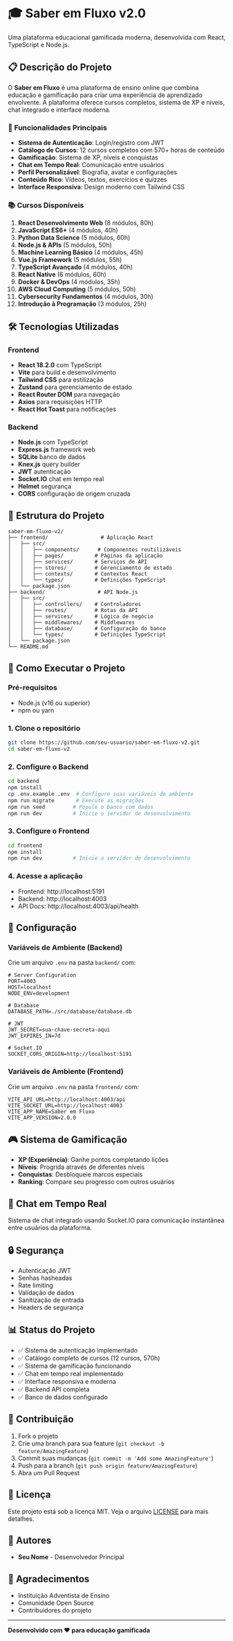 # 🎓 Saber em Fluxo v2.0

Uma plataforma educacional gamificada moderna, desenvolvida com React, TypeScript e Node.js.

## 📋 Descrição do Projeto

O **Saber em Fluxo** é uma plataforma de ensino online que combina educação e gamificação para criar uma experiência de aprendizado envolvente. A plataforma oferece cursos completos, sistema de XP e níveis, chat integrado e interface moderna.

### 🚀 Funcionalidades Principais

- **Sistema de Autenticação**: Login/registro com JWT
- **Catálogo de Cursos**: 12 cursos completos com 570+ horas de conteúdo
- **Gamificação**: Sistema de XP, níveis e conquistas
- **Chat em Tempo Real**: Comunicação entre usuários
- **Perfil Personalizável**: Biografia, avatar e configurações
- **Conteúdo Rico**: Vídeos, textos, exercícios e quizzes
- **Interface Responsiva**: Design moderno com Tailwind CSS

### 📚 Cursos Disponíveis

1. **React Desenvolvimento Web** (8 módulos, 80h)
2. **JavaScript ES6+** (4 módulos, 40h) 
3. **Python Data Science** (5 módulos, 60h)
4. **Node.js & APIs** (5 módulos, 50h)
5. **Machine Learning Básico** (4 módulos, 45h)
6. **Vue.js Framework** (5 módulos, 55h)
7. **TypeScript Avançado** (4 módulos, 40h)
8. **React Native** (6 módulos, 60h)
9. **Docker & DevOps** (4 módulos, 35h)
10. **AWS Cloud Computing** (5 módulos, 50h)
11. **Cybersecurity Fundamentos** (4 módulos, 30h)
12. **Introdução à Programação** (3 módulos, 25h)

## 🛠️ Tecnologias Utilizadas

### Frontend
- **React 18.2.0** com TypeScript
- **Vite** para build e desenvolvimento
- **Tailwind CSS** para estilização
- **Zustand** para gerenciamento de estado
- **React Router DOM** para navegação
- **Axios** para requisições HTTP
- **React Hot Toast** para notificações

### Backend
- **Node.js** com TypeScript
- **Express.js** framework web
- **SQLite** banco de dados
- **Knex.js** query builder
- **JWT** autenticação
- **Socket.IO** chat em tempo real
- **Helmet** segurança
- **CORS** configuração de origem cruzada

## 📁 Estrutura do Projeto

```
saber-em-fluxo-v2/
├── frontend/                 # Aplicação React
│   ├── src/
│   │   ├── components/      # Componentes reutilizáveis
│   │   ├── pages/          # Páginas da aplicação
│   │   ├── services/       # Serviços de API
│   │   ├── stores/         # Gerenciamento de estado
│   │   ├── contexts/       # Contextos React
│   │   └── types/          # Definições TypeScript
│   └── package.json
├── backend/                 # API Node.js
│   ├── src/
│   │   ├── controllers/    # Controladores
│   │   ├── routes/         # Rotas da API
│   │   ├── services/       # Lógica de negócio
│   │   ├── middlewares/    # Middlewares
│   │   ├── database/       # Configuração do banco
│   │   └── types/          # Definições TypeScript
│   └── package.json
└── README.md
```

## 🚀 Como Executar o Projeto

### Pré-requisitos
- Node.js (v16 ou superior)
- npm ou yarn

### 1. Clone o repositório
```bash
git clone https://github.com/seu-usuario/saber-em-fluxo-v2.git
cd saber-em-fluxo-v2
```

### 2. Configure o Backend
```bash
cd backend
npm install
cp .env.example .env  # Configure suas variáveis de ambiente
npm run migrate       # Execute as migrações
npm run seed         # Popule o banco com dados
npm run dev          # Inicie o servidor de desenvolvimento
```

### 3. Configure o Frontend  
```bash
cd frontend
npm install
npm run dev          # Inicie o servidor de desenvolvimento
```

### 4. Acesse a aplicação
- Frontend: http://localhost:5191
- Backend: http://localhost:4003
- API Docs: http://localhost:4003/api/health

## 🔧 Configuração

### Variáveis de Ambiente (Backend)

Crie um arquivo `.env` na pasta `backend/` com:

```env
# Server Configuration
PORT=4003
HOST=localhost
NODE_ENV=development

# Database
DATABASE_PATH=./src/database/database.db

# JWT
JWT_SECRET=sua-chave-secreta-aqui
JWT_EXPIRES_IN=7d

# Socket.IO
SOCKET_CORS_ORIGIN=http://localhost:5191
```

### Variáveis de Ambiente (Frontend)

Crie um arquivo `.env` na pasta `frontend/` com:

```env
VITE_API_URL=http://localhost:4003/api
VITE_SOCKET_URL=http://localhost:4003
VITE_APP_NAME=Saber em Fluxo
VITE_APP_VERSION=2.0.0
```

## 🎮 Sistema de Gamificação

- **XP (Experiência)**: Ganhe pontos completando lições
- **Níveis**: Progrida através de diferentes níveis
- **Conquistas**: Desbloqueie marcos especiais
- **Ranking**: Compare seu progresso com outros usuários

## 💬 Chat em Tempo Real

Sistema de chat integrado usando Socket.IO para comunicação instantânea entre usuários da plataforma.

## 🔒 Segurança

- Autenticação JWT
- Senhas hasheadas
- Rate limiting
- Validação de dados
- Sanitização de entrada
- Headers de segurança

## 📊 Status do Projeto

- ✅ Sistema de autenticação implementado
- ✅ Catálogo completo de cursos (12 cursos, 570h)
- ✅ Sistema de gamificação funcionando
- ✅ Chat em tempo real implementado
- ✅ Interface responsiva e moderna
- ✅ Backend API completa
- ✅ Banco de dados configurado

## 🤝 Contribuição

1. Fork o projeto
2. Crie uma branch para sua feature (`git checkout -b feature/AmazingFeature`)
3. Commit suas mudanças (`git commit -m 'Add some AmazingFeature'`)
4. Push para a branch (`git push origin feature/AmazingFeature`)
5. Abra um Pull Request

## 📝 Licença

Este projeto está sob a licença MIT. Veja o arquivo [LICENSE](LICENSE) para mais detalhes.

## 👥 Autores

- **Seu Nome** - Desenvolvedor Principal

## 🙏 Agradecimentos

- Instituição Adventista de Ensino
- Comunidade Open Source
- Contribuidores do projeto

---

**Desenvolvido com ❤️ para educação gamificada**
